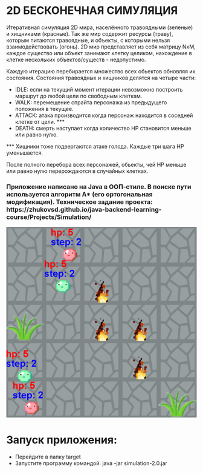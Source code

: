 <h1>2D БЕСКОНЕЧНАЯ СИМУЛЯЦИЯ</h1>
Итеративная симуляция 2D мира, населённого травоядными (зеленые) и хищниками (красные). Так же мир содержит ресурсы (траву), которым питаются травоядные, и объекты, с которыми нельзя взаимодействовать (огонь).
2D мир представляет из себя матрицу NxM, каждое существо или объект занимают клетку целиком, нахождение в клетке нескольких объектов/существ - недопустимо.

Каждую итерацию перебирается множество всех обьектов обновляя их состояния.
Состояния травоядных и хищников делятся на четыре части:
<ul>
 <li>IDLE: если на текущий момент итерации невозможно построить маршрут до любой цели по свободным клеткам.</li>
 <li>WALK: перемещение спрайта персонажа из предыдущего положения в текущее.</li>
 <li>ATTACK: атака производится когда персонаж находится в соседней клетке от цели. ***</li>
 <li>DEATH: смерть наступает когда количество HP становится меньше или равно нулю.</li>
</ul>
*** Хищники тоже подвергаются атаке голода. Каждые три шага HP уменьшается.

После полного перебора всех персонажей, обьекты, чей HP меньше или равно нулю перерождаются в случайных клетках.

<h3>Приложение написано на Java в ООП-стиле. В поиске пути используется алгоритм А* (его ортогональная модификация).
Техническое задание проекта: https://zhukovsd.github.io/java-backend-learning-course/Projects/Simulation/</h3>

<img src="https://github.com/KostaPo/simulation/blob/master/target/simulation.png" width="600">

<h1>Запуск приложения:</h1>
<ul>
 <li>Перейдите в папку target</li>
 <li>Запустите программу командой: java -jar simulation-2.0.jar</li>
</ul>
